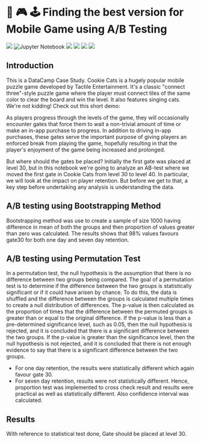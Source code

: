  # :iphone: :video_game: :joystick: Finding the best version for Mobile Game using A/B Testing

[![](https://img.shields.io/badge/Python-FFD43B?style=for-the-badge&logo=python&logoColor=darkgreen)](https://www.python.org) 
![Jupyter Notebook](https://img.shields.io/badge/jupyter-%23FA0F00.svg?style=for-the-badge&logo=jupyter&logoColor=white)
[![](https://img.shields.io/badge/SciPy-654FF0?style=for-the-badge&logo=SciPy&logoColor=white)](https://www.scipy.org)
[![](https://img.shields.io/badge/Numpy-777BB4?style=for-the-badge&logo=numpy&logoColor=white)](https://numpy.org) 
[![](https://img.shields.io/badge/Pandas-2C2D72?style=for-the-badge&logo=pandas&logoColor=white)](https://pandas.pydata.org) 
[![](https://img.shields.io/badge/conda-342B029.svg?&style=for-the-badge&logo=anaconda&logoColor=white)](https://www.anaconda.com)

## Introduction 
This is a DataCamp Case Study. Cookie Cats is a hugely popular mobile puzzle game developed by Tactile Entertainment. It's a classic "connect three"-style puzzle game where the player must connect tiles of the same color to clear the board and win the level. It also features singing cats. We're not kidding! Check out this short demo:



As players progress through the levels of the game, they will occasionally encounter gates that force them to wait a non-trivial amount of time or make an in-app purchase to progress. In addition to driving in-app purchases, these gates serve the important purpose of giving players an enforced break from playing the game, hopefully resulting in that the player's enjoyment of the game being increased and prolonged.



But where should the gates be placed? Initially the first gate was placed at level 30, but in this notebook we're going to analyze an AB-test where we moved the first gate in Cookie Cats from level 30 to level 40. In particular, we will look at the impact on player retention. But before we get to that, a key step before undertaking any analysis is understanding the data. 

## A/B testing using Bootstrapping Method

Bootstrapping method was use to create a sample of size 1000 having difference in mean of both the groups and then proportion of values greater than zero was calculated.
The results shows that 98% values favours gate30 for both one day and seven day retention.

## A/B testing using Permutation Test 

In a permutation test, the null hypothesis is the assumption that there is no difference between two groups being compared. The goal of a permutation test is to determine if the difference between the two groups is statistically significant or if it could have arisen by chance. To do this, the data is shuffled and the difference between the groups is calculated multiple times to create a null distribution of differences. The p-value is then calculated as the proportion of times that the difference between the permuted groups is greater than or equal to the original difference. If the p-value is less than a pre-determined significance level, such as 0.05, then the null hypothesis is rejected, and it is concluded that there is a significant difference between the two groups. If the p-value is greater than the significance level, then the null hypothesis is not rejected, and it is concluded that there is not enough evidence to say that 
there is a significant difference between the two groups.

* For one day retention, the results were statistically different which again favour gate 30. 
* For seven day retention, results were not statistically different. Hence, proportion test was implemented to cross check result and results were practical as well as statistically different. Also confidence interval was calculated. 

## Results
With reference to statistical test done, Gate should be placed at level 30. 
